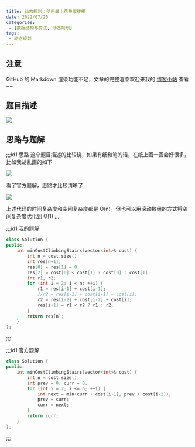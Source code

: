 ```yaml
---
title: 动态规划：使用最小花费爬楼梯
date: 2022/07/26
categories:
 - [数据结构与算法, 动态规划]
tags: 
 - 动态规划
---
```


## 注意
GitHub 的 Markdown 渲染功能不足，文章的完整渲染欢迎来我的 [博客小站](https://blog.aayu.today/) 查看~~

## 题目描述
![](http://image.aayu.today/2022/07/26/035f513090ae2.png)

## 思路与题解
;;;id1 思路
这个题目描述的比较绕，如果有纸和笔的话，在纸上画一画会好很多，比如我胡乱画的如下

![](http://image.aayu.today/2022/07/26/4416d31f461c5.jpg)

看了官方题解，思路才比较清晰了

![](http://image.aayu.today/2022/07/26/6e507951fe249.png)

上述代码的时间复杂度和空间复杂度都是 O(n)。但也可以用滚动数组的方式将空间复杂度优化到 O(1)
;;;

;;;id1 我的题解
```cpp
class Solution {
public:
    int minCostClimbingStairs(vector<int>& cost) {
        int n = cost.size();
        int res[n+1];
        res[0] = res[1] = 0;
        res[2] = cost[0] < cost[1] ? cost[0] : cost[1];
        int r1, r2;
        for (int i = 2; i < n; ++i) {
            r1 = res[i-1] + cost[i-1];
            //r2 = res[i-1] + cost[i-1] + cost[i];
            r2 = res[i-2] + cost[i-2] + cost[i];
            res[i+1] = r1 < r2 ? r1 : r2;
        }
        return res[n];
    }
};
```
;;;

;;;id1 官方题解
```cpp
class Solution {
public:
    int minCostClimbingStairs(vector<int>& cost) {
        int n = cost.size();
        int prev = 0, curr = 0;
        for (int i = 2; i <= n; ++i) {
            int next = min(curr + cost[i-1], prev + cost[i-2]);
            prev = curr;
            curr = next;
        }
        return curr;
    }
};
```
;;;
